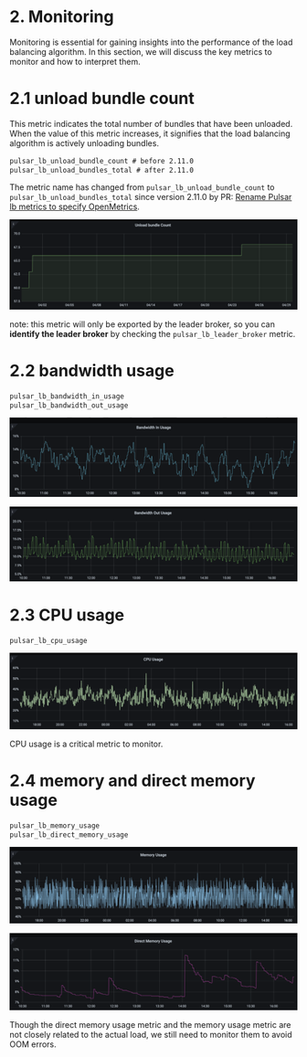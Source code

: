 # 2. Monitoring

Monitoring is essential for gaining insights into the performance of the load balancing algorithm. In this section, we will discuss the key metrics to monitor and how to interpret them.

# 2.1 unload bundle count
This metric indicates the total number of bundles that have been unloaded. When the value of this metric increases, it signifies that the load balancing algorithm is actively unloading bundles.
```
pulsar_lb_unload_bundle_count # before 2.11.0
pulsar_lb_unload_bundles_total # after 2.11.0
```

The metric name has changed from `pulsar_lb_unload_bundle_count` to `pulsar_lb_unload_bundles_total` since version 2.11.0 by PR: [Rename Pulsar lb metrics to specify OpenMetrics](https://github.com/apache/pulsar/pull/16611).

![img.png](img.png)

note: this metric will only be exported by the leader broker, so you can **identify the leader broker** by checking the `pulsar_lb_leader_broker` metric.


# 2.2 bandwidth usage
```commandline
pulsar_lb_bandwidth_in_usage
pulsar_lb_bandwidth_out_usage
```
![img_1.png](img_1.png)

![img_2.png](img_2.png)


# 2.3 CPU usage
```commandline
pulsar_lb_cpu_usage
```
![img_3.png](img_3.png)

CPU usage is a critical metric to monitor. 


# 2.4 memory and direct memory usage
```commandline
pulsar_lb_memory_usage
pulsar_lb_direct_memory_usage
```
![img_4.png](img_4.png)

![img_5.png](img_5.png)

Though the direct memory usage metric and the memory usage metric are not closely related to the actual load, we still need to monitor them to avoid OOM errors.


